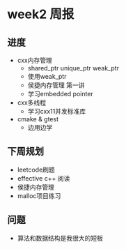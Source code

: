 # week2 周报

## 进度

- cxx内存管理
  - shared_ptr unique_ptr weak_ptr
  - 使用weak_ptr
  - 侯捷内存管理 第一讲
  - 学习embedded pointer
- cxx多线程
  - 学习cxx11并发标准库
- cmake & gtest
  - 边用边学

## 下周规划

- leetcode刷题
- effective c++ 阅读
- 侯捷内存管理
- malloc项目练习

## 问题

- 算法和数据结构是我很大的短板